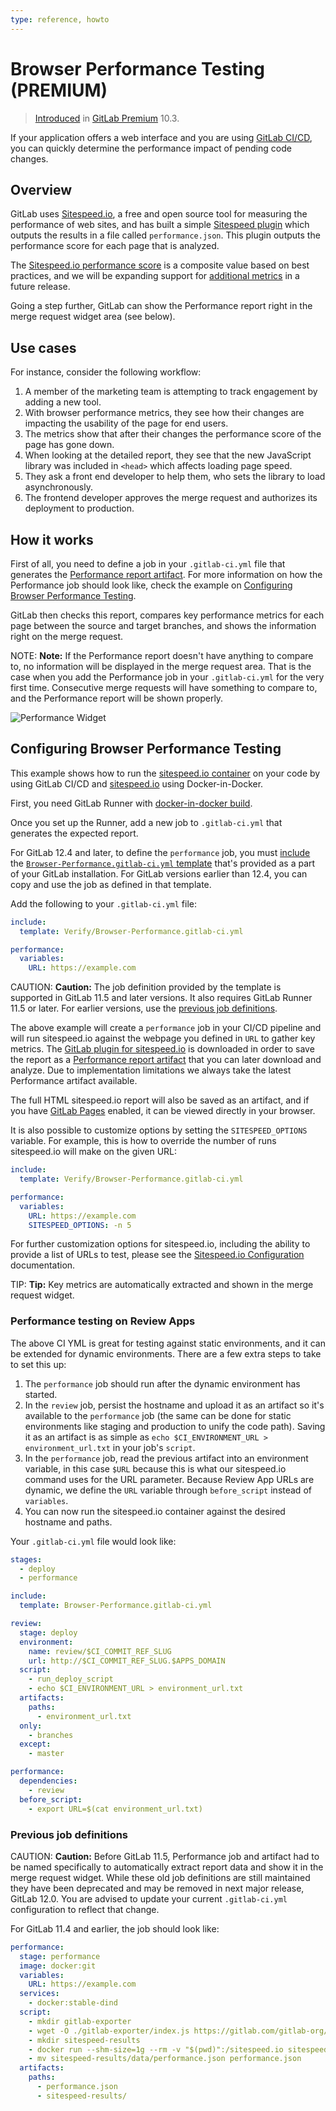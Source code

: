 ```yaml
---
type: reference, howto
---
```


# Browser Performance Testing **(PREMIUM)**

> [Introduced](https://gitlab.com/gitlab-org/gitlab/merge_requests/3507) in [GitLab Premium](https://about.gitlab.com/pricing/) 10.3.

If your application offers a web interface and you are using
[GitLab CI/CD](../../../ci/README.md), you can quickly determine the performance
impact of pending code changes.

## Overview

GitLab uses [Sitespeed.io](https://www.sitespeed.io), a free and open source
tool for measuring the performance of web sites, and has built a simple
[Sitespeed plugin](https://gitlab.com/gitlab-org/gl-performance)
which outputs the results in a file called `performance.json`. This plugin
outputs the performance score for each page that is analyzed.

The [Sitespeed.io performance score](https://examples.sitespeed.io/6.0/2017-11-23-23-43-35/help.html)
is a composite value based on best practices, and we will be expanding support
for [additional metrics](https://gitlab.com/gitlab-org/gitlab/issues/4370)
in a future release.

Going a step further, GitLab can show the Performance report right
in the merge request widget area (see below).

## Use cases

For instance, consider the following workflow:

1. A member of the marketing team is attempting to track engagement by adding a new tool.
1. With browser performance metrics, they see how their changes are impacting the usability
   of the page for end users.
1. The metrics show that after their changes the performance score of the page has gone down.
1. When looking at the detailed report, they see that the new JavaScript library was
   included in `<head>` which affects loading page speed.
1. They ask a front end developer to help them, who sets the library to load asynchronously.
1. The frontend developer approves the merge request and authorizes its deployment to production.

## How it works

First of all, you need to define a job in your `.gitlab-ci.yml` file that generates the
[Performance report artifact](../../../ci/yaml/README.md#artifactsreportsperformance-premium).
For more information on how the Performance job should look like, check the
example on [Configuring Browser Performance Testing](#configuring-browser-performance-testing).

GitLab then checks this report, compares key performance metrics for each page
between the source and target branches, and shows the information right on the merge request.

NOTE: **Note:**
If the Performance report doesn't have anything to compare to, no information
will be displayed in the merge request area. That is the case when you add the
Performance job in your `.gitlab-ci.yml` for the very first time.
Consecutive merge requests will have something to compare to, and the Performance
report will be shown properly.

![Performance Widget](img/browser_performance_testing.png)

## Configuring Browser Performance Testing

This example shows how to run the [sitespeed.io container](https://hub.docker.com/r/sitespeedio/sitespeed.io/)
on your code by using GitLab CI/CD and [sitespeed.io](https://www.sitespeed.io)
using Docker-in-Docker.

First, you need GitLab Runner with
[docker-in-docker build](../../../ci/docker/using_docker_build.md#use-docker-in-docker-workflow-with-docker-executor).

Once you set up the Runner, add a new job to `.gitlab-ci.yml` that generates the
expected report.

For GitLab 12.4 and later, to define the `performance` job, you must
[include](../../../ci/yaml/README.md#includetemplate) the
[`Browser-Performance.gitlab-ci.yml` template](https://gitlab.com/gitlab-org/gitlab/blob/master/lib/gitlab/ci/templates/Verify/Browser-Performance.gitlab-ci.yml)
that's provided as a part of your GitLab installation.
For GitLab versions earlier than 12.4, you can copy and use the job as defined
in that template.

Add the following to your `.gitlab-ci.yml` file:

```yaml
include:
  template: Verify/Browser-Performance.gitlab-ci.yml

performance:
  variables:
    URL: https://example.com
```

CAUTION: **Caution:**
The job definition provided by the template is supported in GitLab 11.5 and later versions.
It also requires GitLab Runner 11.5 or later. For earlier versions, use the
[previous job definitions](#previous-job-definitions).

The above example will create a `performance` job in your CI/CD pipeline and will run
sitespeed.io against the webpage you defined in `URL` to gather key metrics.
The [GitLab plugin for sitespeed.io](https://gitlab.com/gitlab-org/gl-performance)
is downloaded in order to save the report as a [Performance report artifact](../../../ci/yaml/README.md#artifactsreportsperformance-premium)
that you can later download and analyze. Due to implementation limitations we always
take the latest Performance artifact available.

The full HTML sitespeed.io report will also be saved as an artifact, and if you have
[GitLab Pages](../pages/index.md) enabled, it can be viewed directly in your browser.

It is also possible to customize options by setting the `SITESPEED_OPTIONS` variable.
For example, this is how to override the number of runs sitespeed.io
will make on the given URL:

```yaml
include:
  template: Verify/Browser-Performance.gitlab-ci.yml

performance:
  variables:
    URL: https://example.com
    SITESPEED_OPTIONS: -n 5
```

For further customization options for sitespeed.io, including the ability to provide a
list of URLs to test, please see the [Sitespeed.io Configuration](https://www.sitespeed.io/documentation/sitespeed.io/configuration/)
documentation.

TIP: **Tip:**
Key metrics are automatically extracted and shown in the merge request widget.

### Performance testing on Review Apps

The above CI YML is great for testing against static environments, and it can
be extended for dynamic environments. There are a few extra steps to take to
set this up:

1. The `performance` job should run after the dynamic environment has started.
1. In the `review` job, persist the hostname and upload it as an artifact so
   it's available to the `performance` job (the same can be done for static
   environments like staging and production to unify the code path). Saving it
   as an artifact is as simple as `echo $CI_ENVIRONMENT_URL > environment_url.txt`
   in your job's `script`.
1. In the `performance` job, read the previous artifact into an environment
   variable, in this case `$URL` because this is what our sitespeed.io command
   uses for the URL parameter. Because Review App URLs are dynamic, we define
   the `URL` variable through `before_script` instead of `variables`.
1. You can now run the sitespeed.io container against the desired hostname and
   paths.

Your `.gitlab-ci.yml` file would look like:

```yaml
stages:
  - deploy
  - performance

include:
  template: Browser-Performance.gitlab-ci.yml

review:
  stage: deploy
  environment:
    name: review/$CI_COMMIT_REF_SLUG
    url: http://$CI_COMMIT_REF_SLUG.$APPS_DOMAIN
  script:
    - run_deploy_script
    - echo $CI_ENVIRONMENT_URL > environment_url.txt
  artifacts:
    paths:
      - environment_url.txt
  only:
    - branches
  except:
    - master

performance:
  dependencies:
    - review
  before_script:
    - export URL=$(cat environment_url.txt)
```

### Previous job definitions

CAUTION: **Caution:**
Before GitLab 11.5, Performance job and artifact had to be named specifically
to automatically extract report data and show it in the merge request widget.
While these old job definitions are still maintained they have been deprecated
and may be removed in next major release, GitLab 12.0.
You are advised to update your current `.gitlab-ci.yml` configuration to reflect that change.

For GitLab 11.4 and earlier, the job should look like:

```yaml
performance:
  stage: performance
  image: docker:git
  variables:
    URL: https://example.com
  services:
    - docker:stable-dind
  script:
    - mkdir gitlab-exporter
    - wget -O ./gitlab-exporter/index.js https://gitlab.com/gitlab-org/gl-performance/raw/master/index.js
    - mkdir sitespeed-results
    - docker run --shm-size=1g --rm -v "$(pwd)":/sitespeed.io sitespeedio/sitespeed.io:6.3.1 --plugins.add ./gitlab-exporter --outputFolder sitespeed-results $URL
    - mv sitespeed-results/data/performance.json performance.json
  artifacts:
    paths:
      - performance.json
      - sitespeed-results/
```

<!-- ## Troubleshooting

Include any troubleshooting steps that you can foresee. If you know beforehand what issues
one might have when setting this up, or when something is changed, or on upgrading, it's
important to describe those, too. Think of things that may go wrong and include them here.
This is important to minimize requests for support, and to avoid doc comments with
questions that you know someone might ask.

Each scenario can be a third-level heading, e.g. `### Getting error message X`.
If you have none to add when creating a doc, leave this section in place
but commented out to help encourage others to add to it in the future. -->
